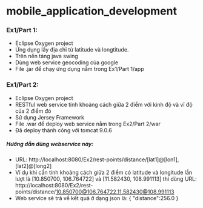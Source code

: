 # mobile_application_development

### Ex1/Part 1:
- Eclipse Oxygen project
- Ứng dụng lấy địa chỉ từ latitude và longtitude.
- Trên nền tảng java swing
- Dùng web service geocoding của google
- File .jar để chạy ứng dụng nằm trong Ex1/Part 1/app
### Ex1/Part 2:
- Eclipse Oxygen project
- RESTful web service tính khoảng cách giữa 2 điểm với kinh độ và vĩ độ của 2 điểm đó
- Sử dụng Jersey Framework
- File .war để deploy web service nằm trong Ex2/Part 2/war
- Đã deploy thành công với tomcat 9.0.6
##### Hướng dẫn dùng webservice này:
- URL: http://localhost:8080/Ex2/rest-points/distance/[lat1]@[lon1],[lat2]@[long2]
- Ví dụ khi cần tính khoảng cách giữa 2 điểm có latitude và longitude lần lượt là [10.850700, 106.764722] và [11.582430, 108.991113] thì dùng URL: http://localhost:8080/Ex2/rest-points/distance/10.850700@106.764722,11.582430@108.991113
- Web service sẽ trả về kết quả ở dạng json là: { "distance":256.0 }
